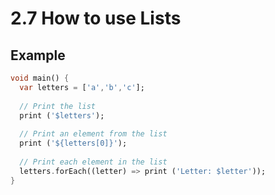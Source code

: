 # 2.7 How to use Lists
 
## Example

```dart
void main() {
  var letters = ['a','b','c'];
  
  // Print the list
  print ('$letters');
  
  // Print an element from the list
  print ('${letters[0]}');
  
  // Print each element in the list
  letters.forEach((letter) => print ('Letter: $letter'));
}
```
